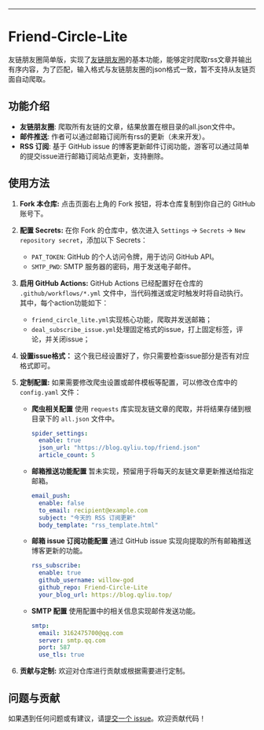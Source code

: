 ---

# Friend-Circle-Lite

友链朋友圈简单版，实现了[友链朋友圈](https://github.com/Rock-Candy-Tea/hexo-circle-of-friends)的基本功能，能够定时爬取rss文章并输出有序内容，为了匹配，输入格式与友链朋友圈的json格式一致，暂不支持从友链页面自动爬取。

## 功能介绍

- **友链朋友圈**: 爬取所有友链的文章，结果放置在根目录的all.json文件中。
- **邮件推送**: 作者可以通过邮箱订阅所有rss的更新（未来开发）。
- **RSS 订阅**: 基于 GitHub issue 的博客更新邮件订阅功能，游客可以通过简单的提交issue进行邮箱订阅站点更新，支持删除。

## 使用方法

1. **Fork 本仓库:**
   点击页面右上角的 Fork 按钮，将本仓库复制到你自己的 GitHub 账号下。

2. **配置 Secrets:**
   在你 Fork 的仓库中，依次进入 `Settings` -> `Secrets` -> `New repository secret`，添加以下 Secrets：
   - `PAT_TOKEN`: GitHub 的个人访问令牌，用于访问 GitHub API。
   - `SMTP_PWD`: SMTP 服务器的密码，用于发送电子邮件。

3. **启用 GitHub Actions:**
   GitHub Actions 已经配置好在仓库的 `.github/workflows/*.yml` 文件中，当代码推送或定时触发时将自动执行。
   其中，每个action功能如下：
   - `friend_circle_lite.yml`实现核心功能，爬取并发送邮箱；
   - `deal_subscribe_issue.yml`处理固定格式的issue，打上固定标签，评论，并关闭issue；

4. **设置issue格式：**
   这个我已经设置好了，你只需要检查issue部分是否有对应格式即可。

5. **定制配置:**
   如果需要修改爬虫设置或邮件模板等配置，可以修改仓库中的 `config.yaml` 文件：

   - **爬虫相关配置**
     使用 `requests` 库实现友链文章的爬取，并将结果存储到根目录下的 `all.json` 文件中。
     ```yaml
     spider_settings:
       enable: true
       json_url: "https://blog.qyliu.top/friend.json"
       article_count: 5
     ```

   - **邮箱推送功能配置**
     暂未实现，预留用于将每天的友链文章更新推送给指定邮箱。
     ```yaml
     email_push:
       enable: false
       to_email: recipient@example.com
       subject: "今天的 RSS 订阅更新"
       body_template: "rss_template.html"
     ```

   - **邮箱 issue 订阅功能配置**
     通过 GitHub issue 实现向提取的所有邮箱推送博客更新的功能。
     ```yaml
     rss_subscribe:
       enable: true
       github_username: willow-god
       github_repo: Friend-Circle-Lite
       your_blog_url: https://blog.qyliu.top/
     ```

   - **SMTP 配置**
     使用配置中的相关信息实现邮件发送功能。
     ```yaml
     smtp:
       email: 3162475700@qq.com
       server: smtp.qq.com
       port: 587
       use_tls: true
     ```

6. **贡献与定制:**
   欢迎对仓库进行贡献或根据需要进行定制。

## 问题与贡献

如果遇到任何问题或有建议，请[提交一个 issue](https://github.com/willow-god/Friend-Circle-Lite/issues)。欢迎贡献代码！

